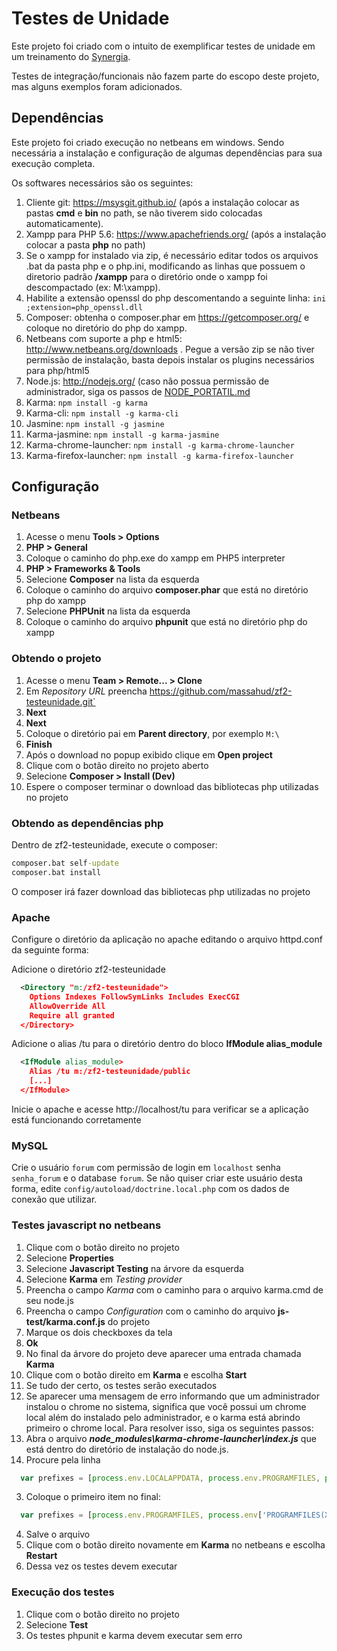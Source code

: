 Testes de Unidade
=================
Este projeto foi criado com o intuito de exemplificar testes de unidade em um treinamento do [Synergia](http://synergia.dcc.ufmg.br).

Testes de integração/funcionais não fazem parte do escopo deste projeto, mas alguns exemplos foram adicionados.

Dependências
------------
Este projeto foi criado execução no netbeans em windows. Sendo necessária a instalação e configuração de algumas dependências para sua execução completa.

Os softwares necessários são os seguintes:

1. Cliente git: https://msysgit.github.io/ (após a instalação colocar as pastas **cmd** e **bin** no path, se não tiverem sido colocadas automaticamente).
2. Xampp para PHP 5.6: https://www.apachefriends.org/ (após a instalação colocar a pasta **php** no path)
  1. Se o xampp for instalado via zip, é necessário editar todos os arquivos .bat da pasta php e o php.ini, modificando as linhas que possuem o diretorio padrão **/xampp** para o diretório onde o xampp foi descompactado (ex: M:\xampp).
  2. Habilite a extensão openssl do php descomentando a seguinte linha:
    ```ini
      ;extension=php_openssl.dll
    ```
4. Composer: obtenha o composer.phar em https://getcomposer.org/ e coloque no diretório do php do xampp.
5. Netbeans com suporte a php e html5: http://www.netbeans.org/downloads . Pegue a versão zip se não tiver permissão de instalação, basta depois instalar os plugins necessários para php/html5
6. Node.js: http://nodejs.org/ (caso não possua permissão de administrador, siga os passos de [NODE_PORTATIL.md](NODE_PORTATIL.md)
7. Karma:  `npm install -g karma`
8. Karma-cli:  `npm install -g karma-cli`
9. Jasmine: `npm install -g jasmine`
10. Karma-jasmine:  `npm install -g karma-jasmine`
11. Karma-chrome-launcher: `npm install -g karma-chrome-launcher`
12. Karma-firefox-launcher: `npm install -g karma-firefox-launcher`

Configuração
-----------------------

### Netbeans ###

1. Acesse o menu **Tools > Options**
2. **PHP > General**
4. Coloque o caminho do php.exe do xampp em PHP5 interpreter
5. **PHP > Frameworks & Tools**
6. Selecione **Composer** na lista da esquerda
7. Coloque o caminho do arquivo **composer.phar** que está no diretório php do xampp
8. Selecione **PHPUnit** na lista da esquerda
9. Coloque o caminho do arquivo **phpunit** que está no diretório php do xampp


### Obtendo o projeto ###

1. Acesse o menu **Team > Remote... > Clone**
2. Em *Repository URL* preencha  https://github.com/massahud/zf2-testeunidade.git`
3. **Next**
4. **Next**
5. Coloque o diretório pai em **Parent directory**, por exemplo `M:\`
6. **Finish**
7. Após o download no popup exibido clique em **Open project**
8. Clique com o botão direito no projeto aberto
9. Selecione **Composer > Install (Dev)**
10. Espere o composer terminar o download das bibliotecas php utilizadas no projeto


### Obtendo as dependências php ###
Dentro de zf2-testeunidade, execute o composer:
```bat
composer.bat self-update
composer.bat install
```
O composer irá fazer download das bibliotecas php utilizadas no projeto

### Apache ###
Configure o diretório da aplicação no apache editando o arquivo httpd.conf da seguinte forma:

Adicione o diretório zf2-testeunidade   
```xml
  <Directory "m:/zf2-testeunidade">
    Options Indexes FollowSymLinks Includes ExecCGI
    AllowOverride All
    Require all granted
  </Directory>
```

Adicione o alias /tu para o diretório dentro do bloco **IfModule alias_module**   
```xml
  <IfModule alias_module>
    Alias /tu m:/zf2-testeunidade/public
    [...]
  </IfModule>
```

Inicie o apache e acesse http://localhost/tu para verificar se a aplicação está funcionando corretamente

### MySQL ###
Crie o usuário `forum` com permissão de login em `localhost` senha `senha_forum` e o database `forum`.
Se não quiser criar este usuário desta forma, edite `config/autoload/doctrine.local.php` com os dados de conexão que utilizar.

### Testes javascript no netbeans ###

1. Clique com o botão direito no projeto
2. Selecione **Properties**
3. Selecione **Javascript Testing** na árvore da esquerda
4. Selecione **Karma** em *Testing provider*
5. Preencha o campo *Karma* com o caminho para o arquivo karma.cmd de seu node.js
6. Preencha o campo *Configuration* com o caminho do arquivo **js-test/karma.conf.js** do projeto
7. Marque os dois checkboxes da tela
8. **Ok**
9. No final da árvore do projeto deve aparecer uma entrada chamada **Karma**
10. Clique com o botão direito em **Karma** e escolha **Start**
11. Se tudo der certo, os testes serão executados
12. Se aparecer uma mensagem de erro informando que um administrador instalou o chrome no sistema, significa que você possui um chrome local além do instalado pelo administrador, e o karma está abrindo primeiro o chrome local. Para resolver isso, siga os seguintes passos:
  1. Abra o arquivo ***node_modules\karma-chrome-launcher\index.js*** que está dentro do diretório de instalação do node.js.
  2. Procure pela linha
```javascript
  var prefixes = [process.env.LOCALAPPDATA, process.env.PROGRAMFILES, process.env['PROGRAMFILES(X86)']];
```
  3. Coloque o primeiro item no final:
```javascript
  var prefixes = [process.env.PROGRAMFILES, process.env['PROGRAMFILES(X86)'], process.env.LOCALAPPDATA];
```
  4. Salve o arquivo
  5.  Clique com o botão direito novamente em **Karma** no netbeans e escolha **Restart**
  6. Dessa vez os testes devem executar

### Execução dos testes ###

1. Clique com o botão direito no projeto
2. Selecione **Test**
3. Os testes phpunit e karma devem executar sem erro


